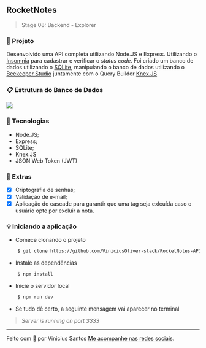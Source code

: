 ## RocketNotes
> Stage 08: Backend - Explorer

### :file_folder: Projeto
Desenvolvido uma API completa utilizando Node.JS e Express. Utilizando o [Insomnia](https://insomnia.rest/download) para cadastrar e verificar o _status code_. Foi criado um banco de dados utilizando o [SQLite](https://sqlite.org/index.html), manipulando o banco de dados utilizando o [Beekeeper Studio](https://www.beekeeperstudio.io/) juntamente com o Query Builder [Knex.JS](https://knexjs.org/)

### :clipboard: Estrutura do Banco de Dados
<img src="https://i.imgur.com/MxYylg0.png">

### 🧪 Tecnologias

- Node.JS;
- Express;
- SQLite;
- Knex.JS
- JSON Web Token (JWT)

### :bookmark: Extras
- [x]  Criptografia de senhas;
- [x] Validação de e-mail;
- [x] Aplicação do cascade para garantir que uma tag seja exlcuída caso o usuário opte por excluir a nota.

### :bulb: Iniciando a aplicação
- Comece clonando o projeto
```bash
	$ git clone https://github.com/ViniciusOliver-stack/RocketNotes-API.git
```
- Instale as dependências
```bash
	$ npm install
```
- Inicie o servidor local
```bash
	$ npm run dev
```

-   Se tudo dê certo, a seguinte mensagem vai aparecer no terminal

> _Server is running on port 3333_
---
Feito com :purple_heart: por Vinicius Santos [Me acompanhe nas redes sociais](https://linktree-vinicius-santos.vercel.app/).
